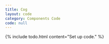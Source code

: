 ```yaml
---
title: Cog
layout: code
category: Components Code
code: null
---
```


{% include todo.html content="Set up code." %}
